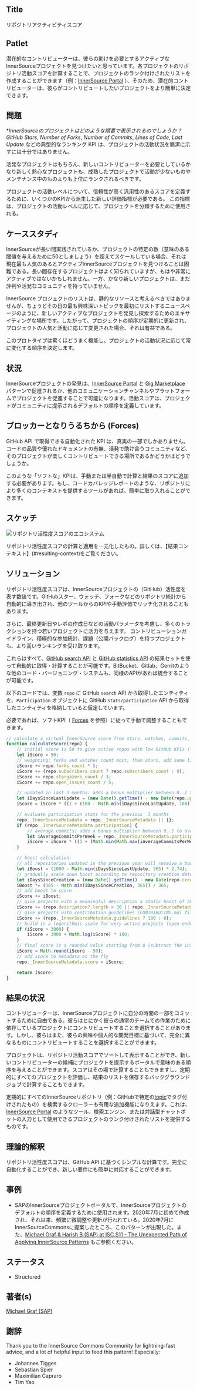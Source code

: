 ## Title

リポジトリアクティビティスコア

## Patlet

潜在的なコントリビューターは、彼らの助けを必要とするアクティブなInnerSourceプロジェクトを見つけたいと思っています。各プロジェクトのリポジトリ活動スコアを計算することで、プロジェクトのランク付けされたリストを作成することができます（例：[InnerSource Portal](innersource-portal.md) ）、そのため、潜在的コントリビューターは、彼らがコントリビュートしたいプロジェクトをより簡単に決定できます。

## 問題

**InnerSourceのプロジェクトはどのような順番で表示されるのでしょうか？GitHub Stars*, *Number of Forks*, *Number of Commits*, *Lines of Code*, *Last Update* などの典型的なランキング KPI は、プロジェクトの活動状況を簡潔に示すには十分ではありません。

活発なプロジェクトはもちろん、新しいコントリビューターを必要としているかなり新しく熱心なプロジェクトも、成熟したプロジェクトで活動が少ないものやメンテナンス中のものよりも上位にランクされるべきです。

プロジェクトの活動レベルについて、信頼性が高く汎用性のあるスコアを定義するために、いくつかのKPIから派生した新しい評価指標が必要である。
この指標は、プロジェクトの活動レベルに応じて、プロジェクトを分類するために使用される。

## ケーススタディ

InnerSourceが長い間実践されているか、プロジェクトの特定の数（意味のある閾値を与えるために50としましょう）を超えてスケールしている場合、それは現在最も人気のあるとアクティブInnerSourceプロジェクトを見つけることは困難である。長い間存在するプロジェクトはよく知られていますが、もはや非常にアクティブではないかもしれません。一方、かなり新しいプロジェクトは、まだ評判や活発なコミュニティを持っていません。

InnerSource プロジェクトのリストは、静的なリソースと考えるべきではありませんが、ちょうどその日の最も興味深いトピックを最初にリストするニュースページのように、新しいアクティブなプロジェクトを発見し探索するためのエキサイティングな場所です。したがって、プロジェクトの順序が定期的に更新され、プロジェクトの人気と活動に応じて変更された場合、それは有益である。

このプロトタイプは驚くほどうまく機能し、プロジェクトの活動状況に応じて常に変化する順序を決定します。

## 状況

InnerSourceプロジェクトの発見は、[InnerSource Portal](innersource-portal.md) と [Gig Marketplace](gig-marketplace.md) パターンで促進されるか、他のコミュニケーションチャンネルやプラットフォームでプロジェクトを促進することで可能になります。活動スコアは、プロジェクトがコミュニティに提示されるデフォルトの順序を定義しています。

## ブロッカーとなりうるちから  (Forces)

GitHub API で取得できる自動化された KPI は、真実の一部でしかありません。コードの品質や優れたドキュメントの有無、活発で助け合うコミュニティなど、そのプロジェクトが楽しくコントリビュートできる場所であるかどうかはどうでしょうか。

このような「ソフトな」KPIは、手動または半自動で計算と結果のスコアに追加する必要があります。もし、コードカバレッジレポートのような、リポジトリにより多くのコンテキストを提供するツールがあれば、簡単に取り入れることができます。

## スケッチ

![リポジトリ活性度スコアのエコシステム](../../../assets/img/repository_activity_score.png)

リポジトリ活性度スコアの計算と適用を一元化したもの。詳しくは、【結果コンテキスト】(#resulting-context)をご覧ください。

## ソリューション

リポジトリ活性度スコアは、InnerSourceプロジェクトの（GitHub）活性度を表す数値です。GitHubスター、ウォッチ、フォークなどのリポジトリ統計から自動的に導き出され、他のツールからのKPIや手動評価でリッチ化されることもあります。

さらに、最終更新日やレポの作成日などの活動パラメータを考慮し、多くのトラクションを持つ若いプロジェクトに活力を与えます。
コントリビューションガイドライン、積極的な参加統計、課題（公開バックログ）を持つプロジェクトも、より高いランキングを受け取ります。

これらはすべて、[GitHub search API](https://docs.github.com/en/rest/search#search-repositories) と [GitHub statistics API](https://docs.github.com/en/rest/metrics/statistics) の結果セットを使って自動的に取得・計算することが可能です。BitBucket、Gitlab、Gerritのような他のコード・バージョニング・システムも、同様のAPIがあれば統合することが可能です。

以下のコードでは、変数 `repo` に GitHub `search` API から取得したエンティティを、`Participation` オブジェクトに GitHub `stats/participation` API から取得したエンティティを格納していると仮定しています。

必要であれば、ソフトKPI（ [Forces](#forces) を参照）に従って手動で調整することもできます。

``` javascript
// calculate a virtual InnerSource score from stars, watches, commits, and issues
function calculateScore(repo) {
    // initial score is 50 to give active repos with low GitHub KPIs (forks, watchers, stars) a better starting point
    let iScore = 50;
    // weighting: forks and watches count most, then stars, add some little score for open issues, too
    iScore += repo.forks_count * 5;
    iScore += (repo.subscribers_count ? repo.subscribers_count : 0);
    iScore += repo.stargazers_count / 3;
    iScore += repo.open_issues_count / 5;

    // updated in last 3 months: adds a bonus multiplier between 0..1 to overall score (1 = updated today, 0 = updated more than 100 days ago)
    let iDaysSinceLastUpdate = (new Date().getTime() - new Date(repo.updated_at).getTime()) / 1000 / 86400;
    iScore = iScore * ((1 + (100 - Math.min(iDaysSinceLastUpdate, 100))) / 100);

    // evaluate participation stats for the previous  3 months
    repo._InnerSourceMetadata = repo._InnerSourceMetadata || {};
    if (repo._InnerSourceMetadata.participation) {
        // average commits: adds a bonus multiplier between 0..1 to overall score (1 = >10 commits per week, 0 = less than 3 commits per week)
        let iAverageCommitsPerWeek = repo._InnerSourceMetadata.participation.slice(-13).reduce((a, b) => a + b) / 13;
        iScore = iScore * ((1 + (Math.min(Math.max(iAverageCommitsPerWeek - 3, 0), 7))) / 7);
    }

    // boost calculation:
    // all repositories updated in the previous year will receive a boost of maximum 1000 declining by days since last update
    let iBoost = (1000 - Math.min(iDaysSinceLastUpdate, 365) * 2.74);
    // gradually scale down boost according to repository creation date to mix with "real" engagement stats
    let iDaysSinceCreation = (new Date().getTime() - new Date(repo.created_at).getTime()) / 1000 / 86400;
    iBoost *= (365 - Math.min(iDaysSinceCreation, 365)) / 365;
    // add boost to score
    iScore += iBoost;
    // give projects with a meaningful description a static boost of 50
    iScore += (repo.description?.length > 30 || repo._InnerSourceMetadata.motivation?.length > 30 ? 50 : 0);
    // give projects with contribution guidelines (CONTRIBUTING.md) file a static boost of 100
    iScore += (repo._InnerSourceMetadata.guidelines ? 100 : 0);
    // build in a logarithmic scale for very active projects (open ended but stabilizing around 5000)
    if (iScore > 3000) {
        iScore = 3000 + Math.log(iScore) * 100;
    }
    // final score is a rounded value starting from 0 (subtract the initial value)
    iScore = Math.round(iScore - 50);
    // add score to metadata on the fly
    repo._InnerSourceMetadata.score = iScore;

    return iScore;
}
```

## 結果の状況

コントリビューターは、InnerSourceプロジェクトに自分の時間の一部をコミットするために自由である。彼らはとにかく彼らの通常のチームでの作業のために依存しているプロジェクトにコントリビュートすることを選択することがあります。しかし、彼らはまた、彼らの興味や個人的な開発目標に基づいて、完全に異なるものにコントリビュートすることを選択することができます。

プロジェクトは、リポジトリ活動スコアでソートして表示することができ、新しいコントリビューターの候補にプロジェクトを提示するポータルで意味のある順序を与えることができます。スコアはその場で計算することもできますし、定期的にすべてのプロジェクトを評価し、結果のリストを保存するバックグラウンドジョブで計算することもできます。

定期的にすべてのInnerSourceリポジトリ（例：GitHubで特定の[topic](https://github.com/topics)でタグ付けされたもの）を検索するクローラーも有用な追加機能になりえます。これは、[InnerSource Portal](innersource-portal.md) のようなツール、検索エンジン、または対話型チャットボットの入力として使用できるプロジェクトのランク付けされたリストを提供するものです。

## 理論的解釈

リポジトリ活性度スコアは、GitHub API に基づくシンプルな計算です。完全に自動化することができ、新しい要件にも簡単に対応することができます。

## 事例

* SAPのInnerSourceプロジェクトポータルで、InnerSourceプロジェクトのデフォルトの順序を定義するために使用されます。2020年7月に初めて作成され、それ以来、頻繁に微調整や更新が行われている。2020年7月にInnerSourceCommonsに提案したところ、このパターンが出現した。また、[Michael Graf & Harish B (SAP) at ISC.S11 - The Unexpected Path of Applying InnerSource Patterns](https://www.youtube.com/watch?v=6r9QOw9dcQo&list=PLCH-i0B0otNQZQt_QzGR9Il_kE4C6cQRy&index=6) もご参照ください。

## ステータス

* Structured

## 著者(s)

[Michael Graf (SAP)](mailto:mi.graf@sap.com)

## 謝辞

Thank you to the InnerSource Commons Community for lightning-fast advice, and a lot of helpful input to feed this pattern! Especially:

* Johannes Tigges
* Sebastian Spier
* Maximilian Capraro
* Tim Yao
